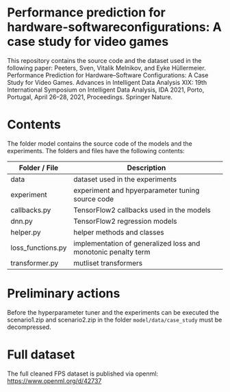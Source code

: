 # Performance prediction for hardware-softwareconfigurations: A case study for video games
This repository contains the source code and the dataset used in the following paper: Peeters, Sven, Vitalik Melnikov, and Eyke Hüllermeier. Performance Prediction for Hardware–Software Configurations: A Case Study for Video Games. Advances in Intelligent Data Analysis XIX: 19th International Symposium on Intelligent Data Analysis, IDA 2021, Porto, Portugal, April 26–28, 2021, Proceedings. Springer Nature.

# Contents
The folder model contains the source code of the models and the experiments. The folders and files have the following contents:

| Folder / File | Description |
|--------------------|-------------|
|     data               |       dataset used in the experiments      |
|       experiment             |    experiment and hpyerparameter tuning source code         |
|          callbacks.py          |    TensorFlow2 callbacks used in the models        |
|          dnn.py          |    TensorFlow2 regression models        |
|          helper.py          |    helper methods and classes        |
|          loss_functions.py          |    implementation of generalized loss and monotonic penalty term  |
|          transformer.py          |  mutliset transformers   |

# Preliminary actions 
Before the hyperparameter tuner and the experiments can be executed the scenario1.zip and scenario2.zip in the folder `model/data/case_study` must be decompressed.

# Full dataset
The full cleaned FPS dataset is published via openml:
https://www.openml.org/d/42737

